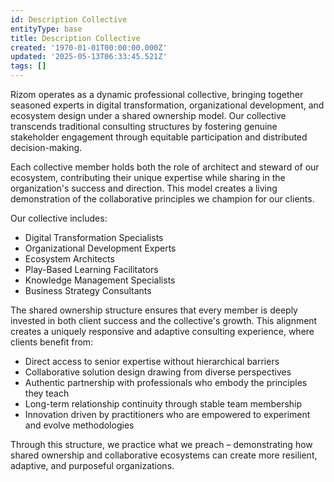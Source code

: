 ```yaml
---
id: Description Collective
entityType: base
title: Description Collective
created: '1970-01-01T00:00:00.000Z'
updated: '2025-05-13T06:33:45.521Z'
tags: []
---
```

Rizom operates as a dynamic professional collective, bringing together seasoned experts in digital transformation, organizational development, and ecosystem design under a shared ownership model. Our collective transcends traditional consulting structures by fostering genuine stakeholder engagement through equitable participation and distributed decision-making.

Each collective member holds both the role of architect and steward of our ecosystem, contributing their unique expertise while sharing in the organization's success and direction. This model creates a living demonstration of the collaborative principles we champion for our clients.

Our collective includes:

* Digital Transformation Specialists
* Organizational Development Experts
* Ecosystem Architects
* Play-Based Learning Facilitators
* Knowledge Management Specialists
* Business Strategy Consultants

The shared ownership structure ensures that every member is deeply invested in both client success and the collective's growth. This alignment creates a uniquely responsive and adaptive consulting experience, where clients benefit from:

* Direct access to senior expertise without hierarchical barriers
* Collaborative solution design drawing from diverse perspectives
* Authentic partnership with professionals who embody the principles they teach
* Long-term relationship continuity through stable team membership
* Innovation driven by practitioners who are empowered to experiment and evolve methodologies

Through this structure, we practice what we preach – demonstrating how shared ownership and collaborative ecosystems can create more resilient, adaptive, and purposeful organizations.
